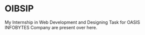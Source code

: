 # OIBSIP
My Internship in Web Development and Designing Task for OASIS INFOBYTES Company are present over here.
